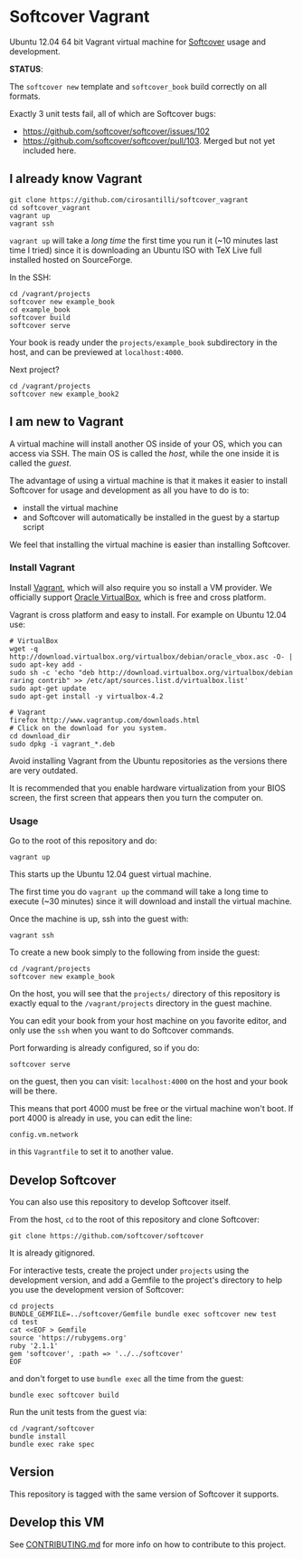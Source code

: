# Softcover Vagrant

Ubuntu 12.04 64 bit Vagrant virtual machine for [Softcover](https://github.com/softcover/softcover) usage and development.

**STATUS**:

The `softcover new` template and `softcover_book` build correctly on all formats.

Exactly 3 unit tests fail, all of which are Softcover bugs:

- <https://github.com/softcover/softcover/issues/102>
- <https://github.com/softcover/softcover/pull/103>. Merged but not yet included here.

## I already know Vagrant

    git clone https://github.com/cirosantilli/softcover_vagrant
    cd softcover_vagrant
    vagrant up
    vagrant ssh

`vagrant up` will take a *long time* the first time you run it (~10 minutes last time I tried) since it is downloading an Ubuntu ISO with TeX Live full installed hosted on SourceForge.

In the SSH:

    cd /vagrant/projects
    softcover new example_book
    cd example_book
    softcover build
    softcover serve

Your book is ready under the `projects/example_book` subdirectory in the host, and can be previewed at `localhost:4000`.

Next project?

    cd /vagrant/projects
    softcover new example_book2

## I am new to Vagrant

A virtual machine will install another OS inside of your OS, which you can access via SSH. The main OS is called the *host*, while the one inside it is called the *guest*.

The advantage of using a virtual machine is that it makes it easier to install Softcover for usage and development as all you have to do is to:

- install the virtual machine
- and Softcover will automatically be installed in the guest by a startup script

We feel that installing the virtual machine is easier than installing Softcover.

### Install Vagrant

Install [Vagrant](http://www.vagrantup.com/), which will also require you so install a VM provider. We officially support [Oracle VirtualBox](https://www.virtualbox.org/), which is free and cross platform.

Vagrant is cross platform and easy to install. For example on Ubuntu 12.04 use:

    # VirtualBox
    wget -q http://download.virtualbox.org/virtualbox/debian/oracle_vbox.asc -O- | sudo apt-key add -
    sudo sh -c 'echo "deb http://download.virtualbox.org/virtualbox/debian raring contrib" >> /etc/apt/sources.list.d/virtualbox.list'
    sudo apt-get update
    sudo apt-get install -y virtualbox-4.2

    # Vagrant
    firefox http://www.vagrantup.com/downloads.html
    # Click on the download for you system.
    cd download_dir
    sudo dpkg -i vagrant_*.deb

Avoid installing Vagrant from the Ubuntu repositories as the versions there are very outdated.

It is recommended that you enable hardware virtualization from your BIOS screen, the first screen that appears then you turn the computer on.

### Usage

Go to the root of this repository and do:

    vagrant up

This starts up the Ubuntu 12.04 guest virtual machine.

The first time you do `vagrant up` the command will take a long time to execute (~30 minutes) since it will download and install the virtual machine.

Once the machine is up, ssh into the guest with:

    vagrant ssh

To create a new book simply to the following from inside the guest:

    cd /vagrant/projects
    softcover new example_book

On the host, you will see that the `projects/` directory of this repository is exactly equal to the `/vagrant/projects` directory in the guest machine.

You can edit your book from your host machine on you favorite editor, and only use the `ssh` when you want to do Softcover commands.

Port forwarding is already configured, so if you do:

    softcover serve

on the guest, then you can visit: `localhost:4000` on the host and your book will be there.

This means that port 4000 must be free or the virtual machine won't boot. If port 4000 is already in use, you can edit the line:

    config.vm.network

in this `Vagrantfile` to set it to another value.

## Develop Softcover

You can also use this repository to develop Softcover itself.

From the host, `cd` to the root of this repository and clone Softcover:

    git clone https://github.com/softcover/softcover

It is already gitignored.

For interactive tests, create the project under `projects` using the development version, and add a Gemfile to the project's directory to help you use the development version of Softcover:

    cd projects
    BUNDLE_GEMFILE=../softcover/Gemfile bundle exec softcover new test
    cd test
    cat <<EOF > Gemfile
    source 'https://rubygems.org'
    ruby '2.1.1'
    gem 'softcover', :path => '../../softcover'
    EOF

and don't forget to use `bundle exec` all the time from the guest:

    bundle exec softcover build

Run the unit tests from the guest via:

    cd /vagrant/softcover
    bundle install
    bundle exec rake spec

## Version

This repository is tagged with the same version of Softcover it supports.

## Develop this VM

See [CONTRIBUTING.md](CONTRIBUTING.md) for more info on how to contribute to this project.
